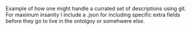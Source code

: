 Example of how one might handle a currated set of descriptions using git.
For maximum insanity I include a .json for including specific extra fields before they go to live in the ontolgoy or somehwere else.
